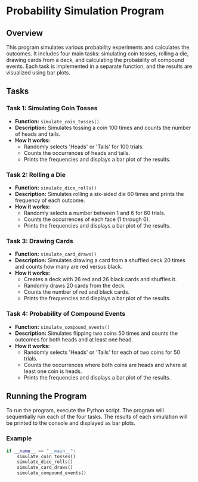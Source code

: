 # Probability Simulation Program

## Overview

This program simulates various probability experiments and calculates the outcomes. It includes four main tasks: simulating coin tosses, rolling a die, drawing cards from a deck, and calculating the probability of compound events. Each task is implemented in a separate function, and the results are visualized using bar plots.

## Tasks

### Task 1: Simulating Coin Tosses

- **Function:** `simulate_coin_tosses()`
- **Description:** Simulates tossing a coin 100 times and counts the number of heads and tails.
- **How it works:**
  - Randomly selects 'Heads' or 'Tails' for 100 trials.
  - Counts the occurrences of heads and tails.
  - Prints the frequencies and displays a bar plot of the results.

### Task 2: Rolling a Die

- **Function:** `simulate_dice_rolls()`
- **Description:** Simulates rolling a six-sided die 60 times and prints the frequency of each outcome.
- **How it works:**
  - Randomly selects a number between 1 and 6 for 60 trials.
  - Counts the occurrences of each face (1 through 6).
  - Prints the frequencies and displays a bar plot of the results.

### Task 3: Drawing Cards

- **Function:** `simulate_card_draws()`
- **Description:** Simulates drawing a card from a shuffled deck 20 times and counts how many are red versus black.
- **How it works:**
  - Creates a deck with 26 red and 26 black cards and shuffles it.
  - Randomly draws 20 cards from the deck.
  - Counts the number of red and black cards.
  - Prints the frequencies and displays a bar plot of the results.

### Task 4: Probability of Compound Events

- **Function:** `simulate_compound_events()`
- **Description:** Simulates flipping two coins 50 times and counts the outcomes for both heads and at least one head.
- **How it works:**
  - Randomly selects 'Heads' or 'Tails' for each of two coins for 50 trials.
  - Counts the occurrences where both coins are heads and where at least one coin is heads.
  - Prints the frequencies and displays a bar plot of the results.

## Running the Program

To run the program, execute the Python script. The program will sequentially run each of the four tasks. The results of each simulation will be printed to the console and displayed as bar plots.

### Example

```python
if __name__ == "__main__":
    simulate_coin_tosses()
    simulate_dice_rolls()
    simulate_card_draws()
    simulate_compound_events()
